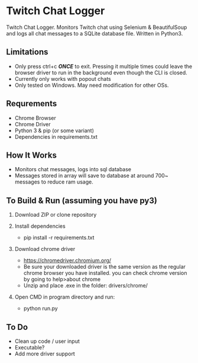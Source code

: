 # Twitch Chat Logger
Twitch Chat Logger. Monitors Twitch chat using Selenium & BeautifulSoup and logs all chat messages to a SQLite database file. Written in Python3.

## Limitations
- Only press ctrl+c ***ONCE*** to exit. Pressing it multiple times could leave the browser driver to run in the background even though the CLI is closed.
- Currently only works with popout chats
- Only tested on Windows. May need modification for other OSs.

## Requrements
- Chrome Browser
- Chrome Driver
- Python 3 & pip (or some variant)
- Dependencies in requirements.txt

## How It Works
- Monitors chat messages, logs into sql database 
- Messages stored in array will save to database at around 700~ messages to reduce ram usage.

## To Build & Run (assuming you have py3)
1. Download ZIP or clone repository 

2. Install dependencies
    - pip install -r requirements.txt
3. Download chrome driver
    - https://chromedriver.chromium.org/
     - Be sure your downloaded driver is the same version as the regular chrome browser you have installed.
      you can check chrome version by going to help>about chrome
    - Unzip and place .exe in the folder: drivers/chrome/
4. Open CMD in program directory and run:
    - python run.py
  ## To Do
  - Clean up code / user input
  - Executable?
  - Add more driver support
